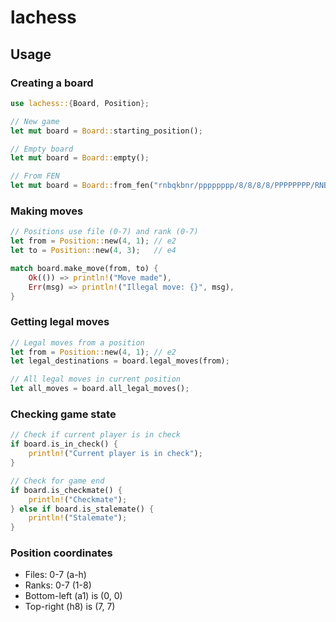 # lachess

## Usage

### Creating a board

```rust
use lachess::{Board, Position};

// New game
let mut board = Board::starting_position();

// Empty board
let mut board = Board::empty();

// From FEN
let mut board = Board::from_fen("rnbqkbnr/pppppppp/8/8/8/8/PPPPPPPP/RNBQKBNR w KQkq - 0 1").unwrap();
```

### Making moves

```rust
// Positions use file (0-7) and rank (0-7)
let from = Position::new(4, 1); // e2
let to = Position::new(4, 3);   // e4

match board.make_move(from, to) {
    Ok(()) => println!("Move made"),
    Err(msg) => println!("Illegal move: {}", msg),
}
```

### Getting legal moves

```rust
// Legal moves from a position
let from = Position::new(4, 1); // e2
let legal_destinations = board.legal_moves(from);

// All legal moves in current position
let all_moves = board.all_legal_moves();
```

### Checking game state

```rust
// Check if current player is in check
if board.is_in_check() {
    println!("Current player is in check");
}

// Check for game end
if board.is_checkmate() {
    println!("Checkmate");
} else if board.is_stalemate() {
    println!("Stalemate");
}
```

### Position coordinates

- Files: 0-7 (a-h)
- Ranks: 0-7 (1-8)
- Bottom-left (a1) is (0, 0)
- Top-right (h8) is (7, 7)